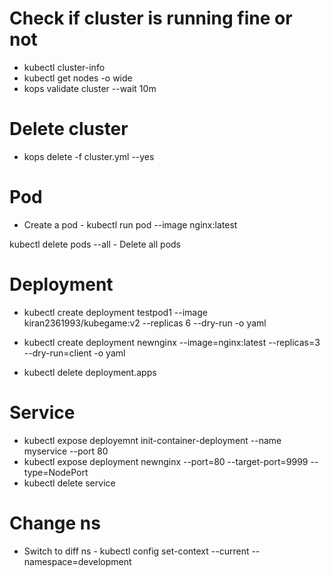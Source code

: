 
# Check if cluster is running fine or not

- kubectl cluster-info
- kubectl get nodes -o wide
- kops validate cluster --wait 10m


# Delete cluster

- kops delete -f cluster.yml  --yes


# Pod

- Create a pod - kubectl run pod --image nginx:latest

kubectl delete pods --all - Delete all pods
 
# Deployment

- kubectl create deployment testpod1 --image kiran2361993/kubegame:v2 --replicas 6 --dry-run -o yaml
- kubectl create deployment newnginx --image=nginx:latest --replicas=3 --dry-run=client -o yaml

- kubectl delete deployment.apps <deployment-name>


# Service

- kubectl expose deployemnt init-container-deployment --name myservice --port 80
- kubectl expose deployment newnginx --port=80 --target-port=9999 --type=NodePort
- kubectl delete service <service-name>

# Change ns

- Switch to diff ns - kubectl config set-context --current --namespace=development